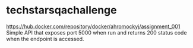 # techstarsqachallenge
https://hub.docker.com/repository/docker/ahromockyj/assignment_001
Simple API that exposes port 5000 when run and returns 200 status code when the endpoint is accessed.
